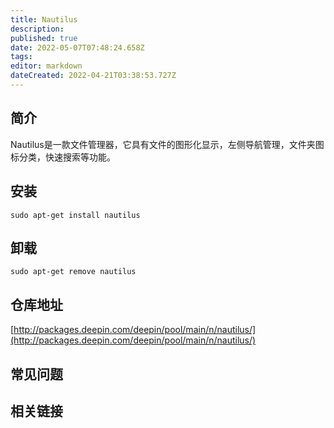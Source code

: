 ```yaml
---
title: Nautilus
description: 
published: true
date: 2022-05-07T07:48:24.658Z
tags: 
editor: markdown
dateCreated: 2022-04-21T03:38:53.727Z
---
```


## 简介

Nautilus是一款文件管理器，它具有文件的图形化显示，左侧导航管理，文件夹图标分类，快速搜索等功能。

## 安装

`sudo apt-get install nautilus`

## 卸载

`sudo apt-get remove nautilus`

## 仓库地址

[http://packages.deepin.com/deepin/pool/main/n/nautilus/](http://packages.deepin.com/deepin/pool/main/n/nautilus/)

## 常见问题

## 相关链接
